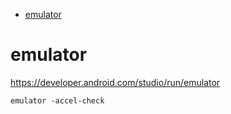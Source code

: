 <!-- TOC -->

- [emulator](#emulator)

<!-- /TOC -->

# emulator
https://developer.android.com/studio/run/emulator

    emulator -accel-check